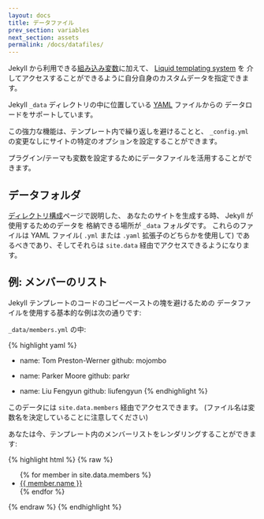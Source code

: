 ```yaml
---
layout: docs
title: データファイル
prev_section: variables
next_section: assets
permalink: /docs/datafiles/
---
```


<!--original
---
layout: docs
title: Data Files
prev_section: variables
next_section: assets
permalink: /docs/datafiles/
---
-->

Jekyll から利用できる[組み込み変数](../variables/)に加えて、
[Liquid templating system](http://wiki.github.com/shopify/liquid/liquid-for-designers) を
介してアクセスすることができるように自分自身のカスタムデータを指定できます。

<!--original
In addition to the [built-in variables](../variables/) available from Jekyll,
you can specify your own custom data that can be accessed via the [Liquid
templating system](http://wiki.github.com/shopify/liquid/liquid-for-designers).
-->

Jekyll `_data` ディレクトリの中に位置している [YAML](http://yaml.org/) ファイルからの
データロードをサポートしています。

<!--original
Jekyll supports loading data from [YAML](http://yaml.org/) files located in the
`_data` directory.
-->

この強力な機能は、テンプレート内で繰り返しを避けることと、
`_config.yml` の変更なしにサイトの特定のオプションを設定することができます。

<!--original
This powerful feature allows you to avoid repetition in your templates and to
set site specific options without changing `_config.yml`.
-->

プラグイン/テーマも変数を設定するためにデータファイルを活用することができます。

<!--original
Plugins/themes can also leverage Data Files to set configuration variables.
-->

## データフォルダ

<!--original
## The Data Folder
-->

[ディレクトリ構成](../structure/)ページで説明した、
あなたのサイトを生成する時、 Jekyll が使用するためのデータを
格納できる場所が `_data` フォルダです。
これらのファイルは YAML ファイル( `.yml` または `.yaml` 拡張子のどちらかを使用して)
であるべきであり、そしてそれらは `site.data` 経由でアクセスできるようになります。

<!--original
As explained on the [directory structure](../structure/) page, the `_data`
folder is where you can store additional data for Jekyll to use when generating
your site. These files must be YAML files (using either the `.yml` or `.yaml`
extension) and they will be accessible via `site.data`.
-->

## 例: メンバーのリスト

<!--original
## Example: List of members
-->

Jekyll テンプレートのコードのコピーペーストの塊を避けるための
データファイルを使用する基本的な例は次の通りです:

<!--original
Here is a basic example of using Data Files to avoid copy-pasting large chunks of
code in your Jekyll templates:
-->

`_data/members.yml` の中:

<!--original
In `_data/members.yml`:
-->

{% highlight yaml %}
- name: Tom Preston-Werner
  github: mojombo

- name: Parker Moore
  github: parkr

- name: Liu Fengyun
  github: liufengyun
{% endhighlight %}

<!--original
{% highlight yaml %}
- name: Tom Preston-Werner
  github: mojombo

- name: Parker Moore
  github: parkr

- name: Liu Fengyun
  github: liufengyun
{% endhighlight %}
-->

このデータには `site.data.members` 経由でアクセスできます。
(ファイル名は変数名を決定していることに注意してください)

<!--original
This data can be accessed via `site.data.members` (notice that the filename
determines the variable name).
-->

あなたは今、テンプレート内のメンバーリストをレンダリングすることができます:

<!--original
You can now render the list of members in a template:
-->

{% highlight html %}
{% raw %}
<ul>
{% for member in site.data.members %}
  <li>
    <a href="https://github.com/{{ member.github }}">
      {{ member.name }}
    </a>
  </li>
{% endfor %}
</ul>
{% endraw %}
{% endhighlight %}

<!--original
{% highlight html %}
{% raw %}
<ul>
{% for member in site.data.members %}
  <li>
    <a href="https://github.com/{{ member.github }}">
      {{ member.name }}
    </a>
  </li>
{% endfor %}
</ul>
{% endraw %}
{% endhighlight %}
-->
